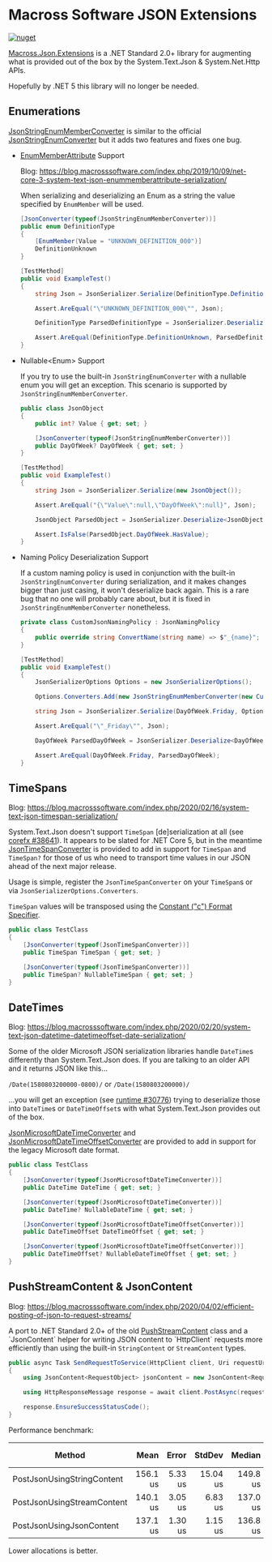 # Macross Software JSON Extensions

[![nuget](https://img.shields.io/nuget/v/Macross.Json.Extensions.svg)](https://www.nuget.org/packages/Macross.Json.Extensions/)

[Macross.Json.Extensions](https://www.nuget.org/packages/Macross.Json.Extensions/) is a .NET Standard 2.0+ library for augmenting what is provided out of the box by the System.Text.Json & System.Net.Http APIs.

Hopefully by .NET 5 this library will no longer be needed.

## Enumerations

[JsonStringEnumMemberConverter](./Code/JsonStringEnumMemberConverter.cs) is similar to the official [JsonStringEnumConverter](https://docs.microsoft.com/en-us/dotnet/api/system.text.json.serialization.jsonstringenumconverter) but it adds two features and fixes one bug.

* [EnumMemberAttribute](https://docs.microsoft.com/en-us/dotnet/api/system.runtime.serialization.enummemberattribute) Support

	Blog: https://blog.macrosssoftware.com/index.php/2019/10/09/net-core-3-system-text-json-enummemberattribute-serialization/

	When serializing and deserializing an Enum as a string the value specified by `EnumMember` will be used.

	```csharp
	[JsonConverter(typeof(JsonStringEnumMemberConverter))]
	public enum DefinitionType
	{
		[EnumMember(Value = "UNKNOWN_DEFINITION_000")]
		DefinitionUnknown
	}

	[TestMethod]
	public void ExampleTest()
	{
		string Json = JsonSerializer.Serialize(DefinitionType.DefinitionUnknown);

		Assert.AreEqual("\"UNKNOWN_DEFINITION_000\"", Json);

		DefinitionType ParsedDefinitionType = JsonSerializer.Deserialize<DefinitionType>(Json);

		Assert.AreEqual(DefinitionType.DefinitionUnknown, ParsedDefinitionType);
	}
	```

* Nullable&lt;Enum&gt; Support

	If you try to use the built-in `JsonStringEnumConverter` with a nullable enum you will get an exception. This scenario is supported by `JsonStringEnumMemberConverter`.

	```csharp
	public class JsonObject
	{
		public int? Value { get; set; }

		[JsonConverter(typeof(JsonStringEnumMemberConverter))]
		public DayOfWeek? DayOfWeek { get; set; }
	}

	[TestMethod]
	public void ExampleTest()
	{
		string Json = JsonSerializer.Serialize(new JsonObject());

		Assert.AreEqual("{\"Value\":null,\"DayOfWeek\":null}", Json);

		JsonObject ParsedObject = JsonSerializer.Deserialize<JsonObject>(Json);

		Assert.IsFalse(ParsedObject.DayOfWeek.HasValue);
	}
	```

* Naming Policy Deserialization Support

	If a custom naming policy is used in conjunction with the built-in `JsonStringEnumConverter` during serialization, and it makes changes bigger than just casing, it won't deserialize back again. This is a rare bug that no one will probably care about, but it is fixed in `JsonStringEnumMemberConverter` nonetheless.

	```csharp
	private class CustomJsonNamingPolicy : JsonNamingPolicy
	{
		public override string ConvertName(string name) => $"_{name}";
	}

	[TestMethod]
	public void ExampleTest()
	{
		JsonSerializerOptions Options = new JsonSerializerOptions();

		Options.Converters.Add(new JsonStringEnumMemberConverter(new CustomJsonNamingPolicy()));

		string Json = JsonSerializer.Serialize(DayOfWeek.Friday, Options);

		Assert.AreEqual("\"_Friday\"", Json);

		DayOfWeek ParsedDayOfWeek = JsonSerializer.Deserialize<DayOfWeek>(Json, Options);

		Assert.AreEqual(DayOfWeek.Friday, ParsedDayOfWeek);
	}
	```

## TimeSpans

Blog: https://blog.macrosssoftware.com/index.php/2020/02/16/system-text-json-timespan-serialization/

System.Text.Json doesn't support `TimeSpan` [de]serialization at all (see [corefx #38641](https://github.com/dotnet/corefx/issues/38641)). It appears to be slated for .NET Core 5, but in the meantime [JsonTimeSpanConverter](./Code/JsonTimeSpanConverter.cs) is provided to add in support for `TimeSpan` and `TimeSpan?` for those of us who need to transport time values in our JSON ahead of the next major release.

Usage is simple, register the `JsonTimeSpanConverter` on your `TimeSpan`s or via `JsonSerializerOptions.Converters`.

`TimeSpan` values will be transposed using the [Constant ("c") Format Specifier](https://docs.microsoft.com/en-us/dotnet/standard/base-types/standard-timespan-format-strings#the-constant-c-format-specifier).

```csharp
public class TestClass
{
	[JsonConverter(typeof(JsonTimeSpanConverter))]
	public TimeSpan TimeSpan { get; set; }

	[JsonConverter(typeof(JsonTimeSpanConverter))]
	public TimeSpan? NullableTimeSpan { get; set; }
}
```

## DateTimes

Blog: https://blog.macrosssoftware.com/index.php/2020/02/20/system-text-json-datetime-datetimeoffset-date-serialization/

Some of the older Microsoft JSON serialization libraries handle `DateTime`s differently than System.Text.Json does. If you are talking to an older API and it returns JSON like this...

```/Date(1580803200000-0800)/``` or ```/Date(1580803200000)/```

...you will get an exception (see [runtime #30776](https://github.com/dotnet/runtime/issues/30776)) trying to deserialize those into `DateTime`s or `DateTimeOffset`s with what System.Text.Json provides out of the box.

[JsonMicrosoftDateTimeConverter](./Code/JsonMicrosoftDateTimeConverter.cs) and [JsonMicrosoftDateTimeOffsetConverter](./Code/JsonMicrosoftDateTimeOffsetConverter.cs) are provided to add in support for the legacy Microsoft date format.

```csharp
public class TestClass
{
	[JsonConverter(typeof(JsonMicrosoftDateTimeConverter))]
	public DateTime DateTime { get; set; }

	[JsonConverter(typeof(JsonMicrosoftDateTimeConverter))]
	public DateTime? NullableDateTime { get; set; }

	[JsonConverter(typeof(JsonMicrosoftDateTimeOffsetConverter))]
	public DateTimeOffset DateTimeOffset { get; set; }

	[JsonConverter(typeof(JsonMicrosoftDateTimeOffsetConverter))]
	public DateTimeOffset? NullableDateTimeOffset { get; set; }
}
```

## PushStreamContent & JsonContent

Blog: https://blog.macrosssoftware.com/index.php/2020/04/02/efficient-posting-of-json-to-request-streams/

A port to .NET Standard 2.0+ of the old [PushStreamContent](https://docs.microsoft.com/en-us/previous-versions/aspnet/hh995285(v%3Dvs.118)) class and a `JsonContent` helper for writing JSON content to `HttpClient` requests more efficiently than using the built-in `StringContent` or `StreamContent` types.

```csharp
public async Task SendRequestToService(HttpClient client, Uri requestUri, RequestObject request)
{
	using JsonContent<RequestObject> jsonContent = new JsonContent<RequestObject>(request);

	using HttpResponseMessage response = await client.PostAsync(requestUri, jsonContent).ConfigureAwait(false);

	response.EnsureSuccessStatusCode();
}
```

Performance benchmark:

|                     Method |     Mean |   Error |   StdDev |   Median |   Gen 0 |  Gen 1 | Gen 2 | Allocated |
|--------------------------- |---------:|--------:|---------:|---------:|--------:|-------:|------:|----------:|
| PostJsonUsingStringContent | 156.1 us | 5.33 us | 15.04 us | 149.8 us | 10.2539 | 0.9766 |     - |  77.79 KB |
| PostJsonUsingStreamContent | 140.1 us | 3.05 us |  6.83 us | 137.0 us |  7.5684 | 0.7324 |     - |  56.03 KB |
|   PostJsonUsingJsonContent | 137.1 us | 1.30 us |  1.15 us | 136.8 us |  5.6152 | 0.2441 |     - |  45.83 KB |

Lower allocations is better.